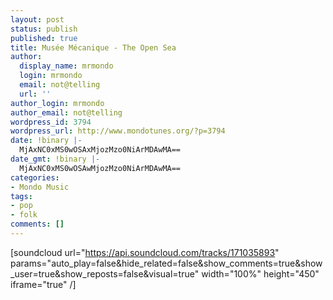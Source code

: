 ```yaml
---
layout: post
status: publish
published: true
title: Musée Mécanique - The Open Sea
author:
  display_name: mrmondo
  login: mrmondo
  email: not@telling
  url: ''
author_login: mrmondo
author_email: not@telling
wordpress_id: 3794
wordpress_url: http://www.mondotunes.org/?p=3794
date: !binary |-
  MjAxNC0xMS0wOSAxMjozMzo0NiArMDAwMA==
date_gmt: !binary |-
  MjAxNC0xMS0wOSAwMjozMzo0NiArMDAwMA==
categories:
- Mondo Music
tags:
- pop
- folk
comments: []
---
```

[soundcloud url="https://api.soundcloud.com/tracks/171035893" params="auto_play=false&hide_related=false&show_comments=true&show_user=true&show_reposts=false&visual=true" width="100%" height="450" iframe="true" /]
